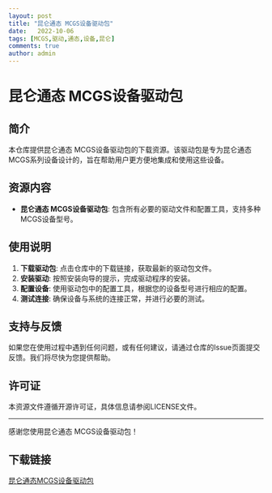 ```yaml
---
layout: post
title: "昆仑通态 MCGS设备驱动包"
date:   2022-10-06
tags: [MCGS,驱动,通态,设备,昆仑]
comments: true
author: admin
---
```

# 昆仑通态 MCGS设备驱动包

## 简介

本仓库提供昆仑通态 MCGS设备驱动包的下载资源。该驱动包是专为昆仑通态 MCGS系列设备设计的，旨在帮助用户更方便地集成和使用这些设备。

## 资源内容

- **昆仑通态 MCGS设备驱动包**: 包含所有必要的驱动文件和配置工具，支持多种MCGS设备型号。

## 使用说明

1. **下载驱动包**: 点击仓库中的下载链接，获取最新的驱动包文件。
2. **安装驱动**: 按照安装向导的提示，完成驱动程序的安装。
3. **配置设备**: 使用驱动包中的配置工具，根据您的设备型号进行相应的配置。
4. **测试连接**: 确保设备与系统的连接正常，并进行必要的测试。

## 支持与反馈

如果您在使用过程中遇到任何问题，或有任何建议，请通过仓库的Issue页面提交反馈。我们将尽快为您提供帮助。

## 许可证

本资源文件遵循开源许可证，具体信息请参阅LICENSE文件。

---

感谢您使用昆仑通态 MCGS设备驱动包！

## 下载链接

[昆仑通态MCGS设备驱动包](https://pan.quark.cn/s/7840188bd01a)